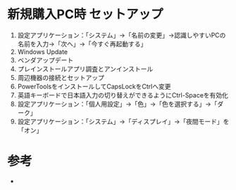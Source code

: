 # 新規購入PC時 セットアップ

1. 設定アプリケーション：「システム」→「名前の変更」→認識しやすいPCの名前を入力→「次へ」→「今すぐ再起動する」
2. Windows Update
3. ベンダアップデート
4. プレインストールアプリ調査とアンインストール
5. 周辺機器の接続とセットアップ
6. PowerToolsをインストールしてCapsLockをCtrlへ変更
7. 英語キーボードで日本語入力の切り替えができるようにCtrl-Spaceを有効化
8. 設定アプリケーション：「個人用設定」→「色」→「色を選択する」→「ダーク」
9. 設定アプリケーション：「システム」→「ディスプレイ」→「夜間モード」を「オン」

# 参考

- []()
